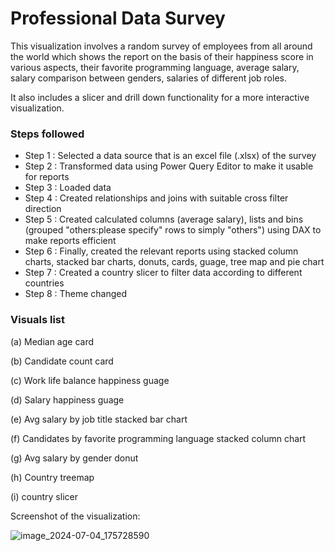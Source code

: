 # Professional Data Survey

This visualization involves a random survey of employees from all around the world which shows the report on the basis of their happiness score in various aspects, their favorite programming language, average salary, salary comparison between genders, salaries of different job roles.

It also includes a slicer and drill down functionality for a more interactive visualization.

### Steps followed 

- Step 1 : Selected a data source that is an excel file (.xlsx) of the survey
- Step 2 : Transformed data using Power Query Editor to make it usable for reports
- Step 3 : Loaded data
- Step 4 : Created relationships and joins with suitable cross filter direction
- Step 5 : Created calculated columns (average salary), lists and bins (grouped "others:please specify" rows to simply "others") using DAX to make reports efficient 
- Step 6 : Finally, created the relevant reports using stacked column charts, stacked bar charts, donuts, cards, guage, tree map and pie chart
- Step 7 : Created a country slicer to filter data according to different countries
- Step 8 : Theme changed

### Visuals list     


  (a) Median age card

  (b) Candidate count card
  
  (c) Work life balance happiness guage
  
  (d) Salary happiness guage
  
  (e) Avg salary by job title stacked bar chart
  
  (f) Candidates by favorite programming language stacked column chart

  (g) Avg salary by gender donut
  
  (h) Country treemap
  
  (i) country slicer
  
        
Screenshot of the visualization:

![image_2024-07-04_175728590](https://github.com/bayekosiwa/dataAnalysis/assets/105776696/7f46b225-be75-452f-8021-e776a5d2c682)

